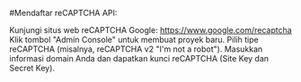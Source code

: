 #Mendaftar reCAPTCHA API:

Kunjungi situs web reCAPTCHA Google: https://www.google.com/recaptcha
Klik tombol "Admin Console" untuk membuat proyek baru.
Pilih tipe reCAPTCHA (misalnya, reCAPTCHA v2 "I'm not a robot").
Masukkan informasi domain Anda dan dapatkan kunci reCAPTCHA (Site Key dan Secret Key).
